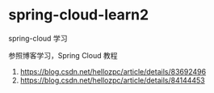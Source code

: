 # spring-cloud-learn2
spring-cloud 学习

参照博客学习，Spring Cloud 教程
1. https://blog.csdn.net/hellozpc/article/details/83692496
2. https://blog.csdn.net/hellozpc/article/details/84144453